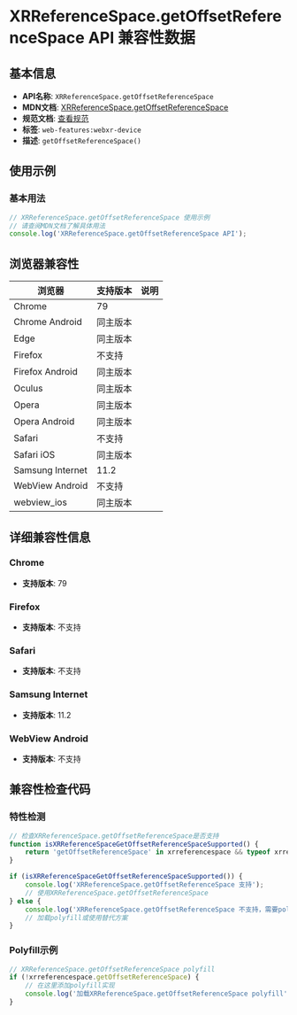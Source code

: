 # XRReferenceSpace.getOffsetReferenceSpace API 兼容性数据

## 基本信息

- **API名称**: `XRReferenceSpace.getOffsetReferenceSpace`
- **MDN文档**: [XRReferenceSpace.getOffsetReferenceSpace](https://developer.mozilla.org/docs/Web/API/XRReferenceSpace/getOffsetReferenceSpace)
- **规范文档**: [查看规范](https://immersive-web.github.io/webxr/#dom-xrreferencespace-getoffsetreferencespace)
- **标签**: `web-features:webxr-device`
- **描述**: `getOffsetReferenceSpace()`

## 使用示例

### 基本用法

```javascript
// XRReferenceSpace.getOffsetReferenceSpace 使用示例
// 请查阅MDN文档了解具体用法
console.log('XRReferenceSpace.getOffsetReferenceSpace API');
```

## 浏览器兼容性

| 浏览器 | 支持版本 | 说明 |
|--------|----------|------|
| Chrome | 79 |  |
| Chrome Android | 同主版本 |  |
| Edge | 同主版本 |  |
| Firefox | 不支持 |  |
| Firefox Android | 同主版本 |  |
| Oculus | 同主版本 |  |
| Opera | 同主版本 |  |
| Opera Android | 同主版本 |  |
| Safari | 不支持 |  |
| Safari iOS | 同主版本 |  |
| Samsung Internet | 11.2 |  |
| WebView Android | 不支持 |  |
| webview_ios | 同主版本 |  |

## 详细兼容性信息

### Chrome

- **支持版本**: 79

### Firefox

- **支持版本**: 不支持

### Safari

- **支持版本**: 不支持

### Samsung Internet

- **支持版本**: 11.2

### WebView Android

- **支持版本**: 不支持

## 兼容性检查代码

### 特性检测

```javascript
// 检查XRReferenceSpace.getOffsetReferenceSpace是否支持
function isXRReferenceSpaceGetOffsetReferenceSpaceSupported() {
    return 'getOffsetReferenceSpace' in xrreferencespace && typeof xrreferencespace.getOffsetReferenceSpace === 'function';
}

if (isXRReferenceSpaceGetOffsetReferenceSpaceSupported()) {
    console.log('XRReferenceSpace.getOffsetReferenceSpace 支持');
    // 使用XRReferenceSpace.getOffsetReferenceSpace
} else {
    console.log('XRReferenceSpace.getOffsetReferenceSpace 不支持，需要polyfill');
    // 加载polyfill或使用替代方案
}
```

### Polyfill示例

```javascript
// XRReferenceSpace.getOffsetReferenceSpace polyfill
if (!xrreferencespace.getOffsetReferenceSpace) {
    // 在这里添加polyfill实现
    console.log('加载XRReferenceSpace.getOffsetReferenceSpace polyfill');
}
```

